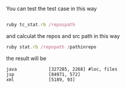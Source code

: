 You can test the test case in this way

``` ruby

ruby tc_stat.rb /repospath

```

and calculat the repos and src path in this way

``` ruby
ruby stat.rb /repopath /pathinrepo
```

the result will be 

```
java            [327285, 2268] #loc, files
jsp             [84971, 572]
xml             [5189, 93]
```
